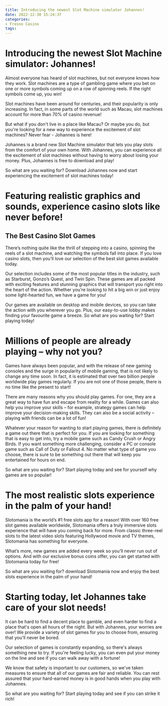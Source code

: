 ```yaml
---
title: Introducing the newest Slot Machine simulator Johannes!
date: 2022-12-30 15:24:37
categories:
- Fresno Casino
tags:
---
```



#  Introducing the newest Slot Machine simulator: Johannes!

Almost everyone has heard of slot machines, but not everyone knows how they work. Slot machines are a type of gambling game where you bet on one or more symbols coming up on a row of spinning reels. If the right symbols come up, you win!

Slot machines have been around for centuries, and their popularity is only increasing. In fact, in some parts of the world such as Macau, slot machines account for more than 70% of casino revenue!

But what if you don't live in a place like Macau? Or maybe you do, but you're looking for a new way to experience the excitement of slot machines? Never fear - Johannes is here!

Johannes is a brand new Slot Machine simulator that lets you play slots from the comfort of your own home. With Johannes, you can experience all the excitement of slot machines without having to worry about losing your money. Plus, Johannes is free to download and play!

So what are you waiting for? Download Johannes now and start experiencing the excitement of slot machines today!

#  Featuring realistic graphics and sounds, experience casino slots like never before!

## The Best Casino Slot Games

There’s nothing quite like the thrill of stepping into a casino, spinning the reels of a slot machine, and watching the symbols fall into place. If you love casino slots, then you’ll love our selection of the best slot games available today.

Our selection includes some of the most popular titles in the industry, such as Starburst, Gonzo’s Quest, and Twin Spin. These games are all packed with exciting features and stunning graphics that will transport you right into the heart of the action. Whether you’re looking to hit a big win or just enjoy some light-hearted fun, we have a game for you!

Our games are available on desktop and mobile devices, so you can take the action with you wherever you go. Plus, our easy-to-use lobby makes finding your favourite game a breeze. So what are you waiting for? Start playing today!

#  Millions of people are already playing – why not you?

Games have always been popular, and with the release of new gaming consoles and the surge in popularity of mobile gaming, that is not likely to change any time soon. In fact, it is estimated that over two billion people worldwide play games regularly. If you are not one of those people, there is no time like the present to start!

There are many reasons why you should play games. For one, they are a great way to have fun and escape from reality for a while. Games can also help you improve your skills – for example, strategy games can help improve your decision-making skills. They can also be a social activity – playing with friends can be a lot of fun!

Whatever your reason for wanting to start playing games, there is definitely a game out there that is perfect for you. If you are looking for something that is easy to get into, try a mobile game such as Candy Crush or Angry Birds. If you want something more challenging, consider a PC or console game such as Call of Duty or Fallout 4. No matter what type of game you choose, there is sure to be something out there that will keep you entertained for hours on end.

So what are you waiting for? Start playing today and see for yourself why games are so popular!

#  The most realistic slots experience in the palm of your hand!

 Slotomania is the world’s #1 free slots app for a reason! With over 160 free slot games available worldwide, Slotomania offers a truly immersive slots experience that will have you coming back for more. From classic three-reel slots to the latest video slots featuring Hollywood movie and TV themes, Slotomania has something for everyone.

What’s more, new games are added every week so you’ll never run out of options. And with our exclusive bonus coins offer, you can get started with Slotomania today for free!

So what are you waiting for? download Slotomania now and enjoy the best slots experience in the palm of your hand!

#  Starting today, let Johannes take care of your slot needs!

It can be hard to find a decent place to gamble, and even harder to find a place that's open all hours of the night. But with Johannes, your worries are over! We provide a variety of slot games for you to choose from, ensuring that you'll never be bored.

Our selection of games is constantly expanding, so there's always something new to try. If you're feeling lucky, you can even put your money on the line and see if you can walk away with a fortune!

We know that safety is important to our customers, so we've taken measures to ensure that all of our games are fair and reliable. You can rest assured that your hard-earned money is in good hands when you play with Johannes.

So what are you waiting for? Start playing today and see if you can strike it rich!